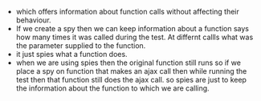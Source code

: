 * which offers information about function calls without affecting their behaviour.
* If we create a spy then we can keep information about a function says how many times it was called during the test. At differnt callls what was the parameter supplied to the function. 
* it just spies what a function does.
* when we are using spies then the original function still runs so if we place a spy on function that makes an ajax call then while running the test then that function still does the ajax call. so spies are just to keep the information about the function to which we are calling.
